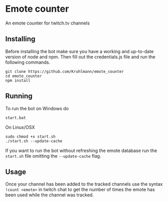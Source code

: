 # Emote counter
An emote counter for twitch.tv channels

## Installing
Before installing the bot make sure you have a working and up-to-date version of node and npm. Then fill out the credentials.js file and run the following commands.
```
git clone https://github.com/Kruhlmann/emote_counter
cd emote_counter
npm install
```
## Running
To run the bot on Windows do
```
start.bat
```
On Linux/OSX
```
sudo chmod +x start.sh
./start.sh --update-cache
```
If you want to run the bot without refreshing the emote database run the `start.sh` file omitting the `--update-cache` flag.

## Usage
Once your channel has been added to the tracked channels use the syntax `!count <emote>` in twitch chat to get the number of times the emote has been used while the channel was tracked.
